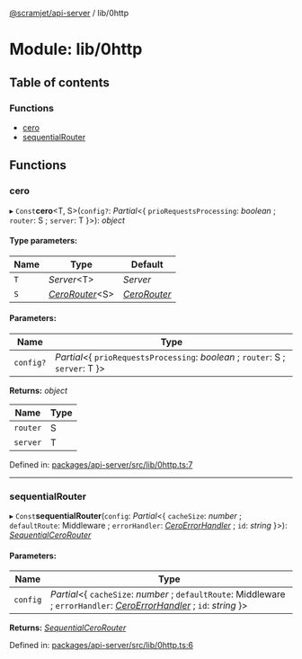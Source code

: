 [@scramjet/api-server](../README.md) / lib/0http

# Module: lib/0http

## Table of contents

### Functions

- [cero](lib_0http.md#cero)
- [sequentialRouter](lib_0http.md#sequentialrouter)

## Functions

### cero

▸ `Const`**cero**<T, S\>(`config?`: *Partial*<{ `prioRequestsProcessing`: *boolean* ; `router`: S ; `server`: T  }\>): *object*

#### Type parameters:

Name | Type | Default |
------ | ------ | ------ |
`T` | *Server*<T\> | *Server* |
`S` | [*CeroRouter*](../interfaces/lib_definitions.cerorouter.md)<S\> | [*CeroRouter*](../interfaces/lib_definitions.cerorouter.md) |

#### Parameters:

Name | Type |
------ | ------ |
`config?` | *Partial*<{ `prioRequestsProcessing`: *boolean* ; `router`: S ; `server`: T  }\> |

**Returns:** *object*

Name | Type |
------ | ------ |
`router` | S |
`server` | T |

Defined in: [packages/api-server/src/lib/0http.ts:7](https://github.com/scramjet-cloud-platform/scramjet-csi-dev/blob/61a9cb1/packages/api-server/src/lib/0http.ts#L7)

___

### sequentialRouter

▸ `Const`**sequentialRouter**(`config`: *Partial*<{ `cacheSize`: *number* ; `defaultRoute`: Middleware ; `errorHandler`: [*CeroErrorHandler*](lib_definitions.md#ceroerrorhandler) ; `id`: *string*  }\>): [*SequentialCeroRouter*](../interfaces/lib_definitions.sequentialcerorouter.md)

#### Parameters:

Name | Type |
------ | ------ |
`config` | *Partial*<{ `cacheSize`: *number* ; `defaultRoute`: Middleware ; `errorHandler`: [*CeroErrorHandler*](lib_definitions.md#ceroerrorhandler) ; `id`: *string*  }\> |

**Returns:** [*SequentialCeroRouter*](../interfaces/lib_definitions.sequentialcerorouter.md)

Defined in: [packages/api-server/src/lib/0http.ts:6](https://github.com/scramjet-cloud-platform/scramjet-csi-dev/blob/61a9cb1/packages/api-server/src/lib/0http.ts#L6)
